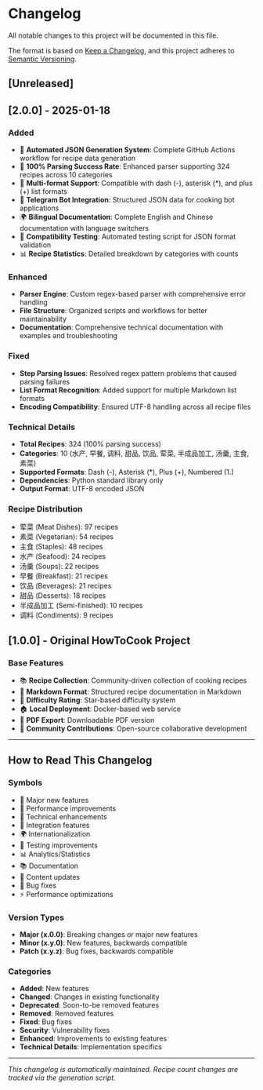 # Changelog

All notable changes to this project will be documented in this file.

The format is based on [Keep a Changelog](https://keepachangelog.com/en/1.0.0/),
and this project adheres to [Semantic Versioning](https://semver.org/spec/v2.0.0.html).

## [Unreleased]

## [2.0.0] - 2025-01-18

### Added
- 🚀 **Automated JSON Generation System**: Complete GitHub Actions workflow for recipe data generation
- 🎯 **100% Parsing Success Rate**: Enhanced parser supporting 324 recipes across 10 categories
- 🔧 **Multi-format Support**: Compatible with dash (-), asterisk (*), and plus (+) list formats
- 📱 **Telegram Bot Integration**: Structured JSON data for cooking bot applications
- 🌍 **Bilingual Documentation**: Complete English and Chinese documentation with language switchers
- 🧪 **Compatibility Testing**: Automated testing script for JSON format validation
- 📊 **Recipe Statistics**: Detailed breakdown by categories with counts

### Enhanced
- **Parser Engine**: Custom regex-based parser with comprehensive error handling
- **File Structure**: Organized scripts and workflows for better maintainability
- **Documentation**: Comprehensive technical documentation with examples and troubleshooting

### Fixed
- **Step Parsing Issues**: Resolved regex pattern problems that caused parsing failures
- **List Format Recognition**: Added support for multiple Markdown list formats
- **Encoding Compatibility**: Ensured UTF-8 handling across all recipe files

### Technical Details
- **Total Recipes**: 324 (100% parsing success)
- **Categories**: 10 (水产, 早餐, 调料, 甜品, 饮品, 荤菜, 半成品加工, 汤羹, 主食, 素菜)
- **Supported Formats**: Dash (-), Asterisk (*), Plus (+), Numbered (1.)
- **Dependencies**: Python standard library only
- **Output Format**: UTF-8 encoded JSON

### Recipe Distribution
- 荤菜 (Meat Dishes): 97 recipes
- 素菜 (Vegetarian): 54 recipes  
- 主食 (Staples): 48 recipes
- 水产 (Seafood): 24 recipes
- 汤羹 (Soups): 22 recipes
- 早餐 (Breakfast): 21 recipes
- 饮品 (Beverages): 21 recipes
- 甜品 (Desserts): 18 recipes
- 半成品加工 (Semi-finished): 10 recipes
- 调料 (Condiments): 9 recipes

## [1.0.0] - Original HowToCook Project

### Base Features
- 📚 **Recipe Collection**: Community-driven collection of cooking recipes
- 📝 **Markdown Format**: Structured recipe documentation in Markdown
- 🔧 **Difficulty Rating**: Star-based difficulty system
- 🏠 **Local Deployment**: Docker-based web service
- 📖 **PDF Export**: Downloadable PDF version
- 🌟 **Community Contributions**: Open-source collaborative development

---

## How to Read This Changelog

### Symbols
- 🚀 Major new features
- 🎯 Performance improvements
- 🔧 Technical enhancements
- 📱 Integration features
- 🌍 Internationalization
- 🧪 Testing improvements
- 📊 Analytics/Statistics
- 📚 Documentation
- 📝 Content updates
- 🔧 Bug fixes
- ⚡ Performance optimizations

### Version Types
- **Major (x.0.0)**: Breaking changes or major new features
- **Minor (x.y.0)**: New features, backwards compatible
- **Patch (x.y.z)**: Bug fixes, backwards compatible

### Categories
- **Added**: New features
- **Changed**: Changes in existing functionality
- **Deprecated**: Soon-to-be removed features
- **Removed**: Removed features
- **Fixed**: Bug fixes
- **Security**: Vulnerability fixes
- **Enhanced**: Improvements to existing features
- **Technical Details**: Implementation specifics

---

*This changelog is automatically maintained. Recipe count changes are tracked via the generation script.*